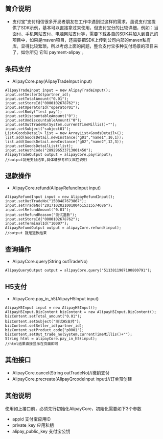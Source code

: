## 简介说明
- 支付宝”支付相信很多开发者朋友在工作中遇到过这样的需求，虽说支付宝提供了SDK示例，基本可以直接拿过来使用，但支付宝分的比较详细，例如：当面付、手机网站支付、电脑网站支付等，需要下载各自的SDK并加入到自己的项目中，如果是maven项目，还需要把SDK上传到公司内部的maven私有库，显得比较繁琐，所以考虑上面的问题，整合支付宝多种支付场景的项目来了，如你所见 它叫 payment-alipay 。


## 条码支付
- AlipayCore.pay(AlipayTradeInput input)
```
AlipayTradeInput input = new AlipayTradeInput();
input.setSellerId(partner_id);
input.setTotalAmount("0.01");
input.setStoreId("0000102678762");
input.setOperatorId("operator01");
input.setBody("test pay");
input.setDiscountableAmount("0");
input.setUndiscountableAmount("0");
input.setOutTradeNo(System.currentTimeMillis()+"");
input.setSubject("subject01");
List<GoodsDetail> list = new ArrayList<GoodsDetail>();
list.add(GoodsDetail.newInstance("g01","name1",10,1));
list.add(GoodsDetail.newInstance("g02","name2",12,3));
input.setGoodsDetailList(list);
input.setAuthCode("289296533713001450");
AlipayTradeOutput output = alipayCore.pay(input);
//output就是支付结果,具体请参考相关属性说明
```


## 退款操作
- AlipayCore.refund(AlipayRefundInput input) </em></p>
```
AlipayRefundInput input = new AlipayRefundInput();
input.setOutTradeNo("1508487673867");
input.setTradeNo("2017102021001004515315574686");
input.setRefundAmount("0.01");
input.setRefundReason("测试退款");
input.setStoreId("0000102678762");
input.setTerminalId("10007");
AlipayRefundOutput output = alipayCore.refund(input);
//output 就是退款结果
```

## 查询操作
- AlipayCore.query(String outTradeNo)
```
AlipayQueryOutput output = alipayCore.query("5113811987100800791");
```

## H5支付
- AlipayCore.pay_in_h5(AlipayH5Input input)
```
AlipayH5Input input = new AlipayH5Input();
AlipayH5Input.BizContent bizContent = new AlipayH5Input.BizContent();
bizContent.setTotal_amount("0.01");
bizContent.setSubject("测试H5支付");
bizContent.setSeller_id(partner_id);
bizContent.setProduct_code("p0001");
bizContent.setOut_trade_no(System.currentTimeMillis()+"");
String html = alipayCore.pay_in_h5(input);
//html结果直接显示在页面即可
```

## 其他接口
- AlipayCore.cancel(String outTradeNo)//撤销支付
- AlipayCore.precreate(AlipayQrcodeInput input)//订单预创建


## 其他说明

 使用如上接口前，必须先行初始化AlipayCore，初始化需要如下3个参数</p>
- appid 支付宝应用ID
- private_key 应用私钥
- alipay_public_key 支付宝公钥


